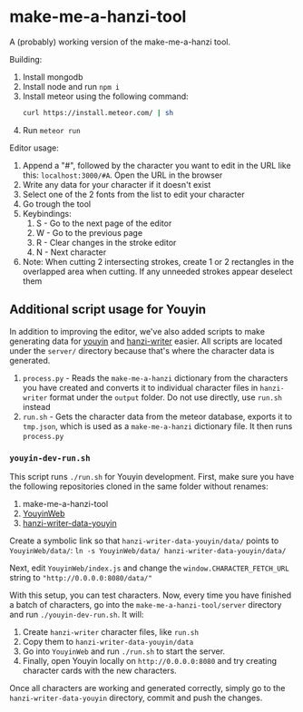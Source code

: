# make-me-a-hanzi-tool
A (probably) working version of the make-me-a-hanzi tool.

Building:

1. Install mongodb
1. Install node and run `npm i`
1. Install meteor using the following command:
    ```sh
    curl https://install.meteor.com/ | sh
    ```
1. Run `meteor run`

Editor usage:

1. Append a "#", followed by the character you want to edit in the URL like this: `localhost:3000/#A`. Open the URL in the browser
2. Write any data for your character if it doesn't exist
3. Select one of the 2 fonts from the list to edit your character
4. Go trough the tool
5. Keybindings:
    1. S - Go to the next page of the editor
    2. W - Go to the previous page
    3. R - Clear changes in the stroke editor
    4. N - Next character
6. Note: When cutting 2 intersecting strokes, create 1 or 2 rectangles in the overlapped area when cutting. If any unneeded strokes appear deselect them

## Additional script usage for Youyin
In addition to improving the editor, we've also added scripts to make generating data for [youyin](https://github.com/MadLadSquad/YouyinWeb) and 
[hanzi-writer](https://github.com/chanind/hanzi-writer) easier. All scripts are located under the `server/` directory because that's where the character data is generated.

1. `process.py` - Reads the `make-me-a-hanzi` dictionary from the characters you have created and converts it to individual character files in `hanzi-writer` format under the `output` folder. Do not use directly, use `run.sh` instead
1. `run.sh` - Gets the character data from the meteor database, exports it to `tmp.json`, which is used as a `make-me-a-hanzi` dictionary file. It then runs `process.py`

### `youyin-dev-run.sh`
This script runs `./run.sh` for Youyin development. First, make sure you have the following repositories cloned in the same folder without renames:

1. make-me-a-hanzi-tool
1. [YouyinWeb](https://github.com/MadLadSquad/YouyinWeb)
1. [hanzi-writer-data-youyin](https://github.com/MadLadSquad/hanzi-writer-data-youyin)

Create a symbolic link so that `hanzi-writer-data-youyin/data/` points to `YouyinWeb/data/`: `ln -s YouyinWeb/data/ hanzi-writer-data-youyin/data/`

Next, edit `YouyinWeb/index.js` and change the `window.CHARACTER_FETCH_URL` string to `"http://0.0.0.0:8080/data/"`

With this setup, you can test characters. Now, every time you have finished a batch of characters, go into the `make-me-a-hanzi-tool/server` directory and run `./youyin-dev-run.sh`. It will:

1. Create `hanzi-writer` character files, like `run.sh`
1. Copy them to `hanzi-writer-data-youyin/data`
1. Go into `YouyinWeb` and run `./run.sh` to start the server.
1. Finally, open Youyin locally on `http://0.0.0.0:8080` and try creating character cards with the new characters.

Once all characters are working and generated correctly, simply go to the `hanzi-writer-data-youyin` directory, commit and push the changes.
